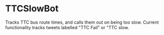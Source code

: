 TTCSlowBot
==========

Tracks TTC bus route times, and calls them out on being too slow. Current functionality tracks tweets labelled "TTC Fail" or "TTC slow.